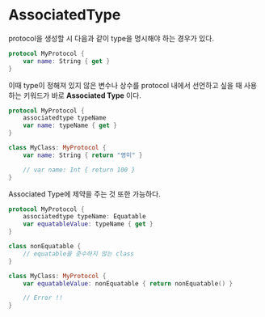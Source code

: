 # AssociatedType

protocol을 생성할 시 다음과 같이 type을 명시해야 하는 경우가 있다.

```swift
protocol MyProtocol {
    var name: String { get }
}
```

이때 type이 정해져 있지 않은 변수나 상수를 protocol 내에서 선언하고 싶을 때 사용하는 키워드가 바로 **Associated Type** 이다.

```swift
protocol MyProtocol {
    associatedtype typeName
    var name: typeName { get }
}

class MyClass: MyProtocol {
    var name: String { return "영미" }

    // var name: Int { return 100 }
}
```

Associated Type에 제약을 주는 것 또한 가능하다.

```swift
protocol MyProtocol {
    associatedtype typeName: Equatable
    var equatableValue: typeName { get }
}

class nonEquatable {
    // equatable을 준수하지 않는 class
}

class MyClass: MyProtocol {
    var equatableValue: nonEquatable { return nonEquatable() }

    // Error !!
}
```
